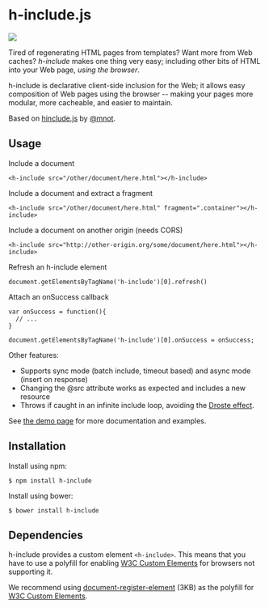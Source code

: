 # h-include.js

<a href="https://travis-ci.org/gustafnk/h-include"><img src="https://secure.travis-ci.org/gustafnk/h-include.png?branch=master"></a>

Tired of regenerating HTML pages from templates? Want more from Web caches?
*h-include* makes one thing very easy; including other bits of HTML into your
Web page, _using the browser_.

h-include is declarative client-side inclusion for the Web; it allows easy
composition of Web pages using the browser -- making your pages more modular,
more cacheable, and easier to maintain. 

Based on [hinclude.js](https://github.com/mnot/hinclude) by [@mnot](https://github.com/mnot/).

## Usage

Include a document

```
<h-include src="/other/document/here.html"></h-include>
```

Include a document and extract a fragment

```
<h-include src="/other/document/here.html" fragment=".container"></h-include>
```

Include a document on another origin (needs CORS)

```
<h-include src="http://other-origin.org/some/document/here.html"></h-include>
```

Refresh an h-include element

```
document.getElementsByTagName('h-include')[0].refresh()
```

Attach an onSuccess callback

```
var onSuccess = function(){
  // ...
}

document.getElementsByTagName('h-include')[0].onSuccess = onSuccess;
```

Other features:

 - Supports sync mode (batch include, timeout based) and async mode (insert on response)
 - Changing the @src attribute works as expected and includes a new resource
 - Throws if caught in an infinite include loop, avoiding the [Droste effect](https://en.wikipedia.org/wiki/Droste_effect).

See [the demo page](http://gustafnk.github.com/h-include/) for more documentation and
examples.

## Installation

Install using npm:

```shell
$ npm install h-include
```

Install using bower:

```shell
$ bower install h-include
```

## Dependencies

h-include provides a custom element `<h-include>`. This means that you have
to use a polyfill for enabling [W3C Custom Elements](http://w3c.github.io/webcomponents/spec/custom/) for browsers not supporting it.

We recommend using [document-register-element](https://github.com/WebReflection/document-register-element) (3KB) as the polyfill for [W3C Custom Elements](http://w3c.github.io/webcomponents/spec/custom/).